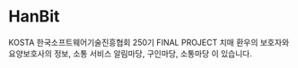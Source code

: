 # HanBit
KOSTA 한국소프트웨어기술진흥협회 250기 FINAL PROJECT
치매 환우의 보호자와 요양보호사의 정보, 소통 서비스
알림마당, 구인마당, 소통마당 이 있습니다.
